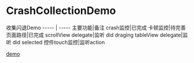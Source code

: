 # CrashCollectionDemo
收集闪退Demo
----- | -----
主要功能|备注
crash监控|已完成
卡顿监控|待完善
页面路径|已完成
scrollView delegate|监听 did draging
tableView delegate|监听 did selected
控件touch监控|监听action

[demo]()
